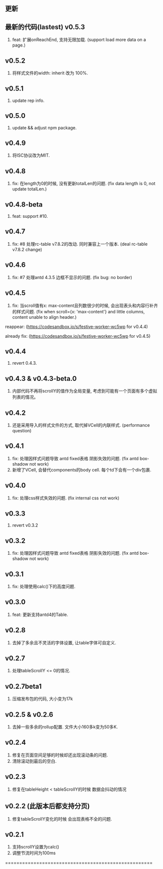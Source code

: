 ## 更新

## 最新的代码(lastest) v0.5.3
1. feat: 扩展onReachEnd, 支持无限加载. (support load more data on a page.)

## v0.5.2
1. 将样式文件的width: inherit 改为 100%.

## v0.5.1 
1. update rep info.

## v0.5.0
1. update && adjust npm package.

## v0.4.9
1. 将ISC协议改为MIT.

## v0.4.8
1. fix: 在length为0的时候, 没有更新totalLen的问题. (fix data length is 0, not update totalLen.)

## v0.4.8-beta
1. feat: support #10.

## v0.4.7
1. fix: #8 处理rc-table v7.8.2的改动. 同时兼容上一个版本. (deal rc-table v7.8.2 change)

## v0.4.6
1. fix: #7 处理antd 4.3.5 边框不显示的问题. (fix bug: no border)

## v0.4.5
1. fix: 当scroll值有x: max-content且列数很少的时候, 会出现表头和内容行补齐的样式问题. (fix when scroll={x: 'max-content'} and little columns, content unable to align header.)

reappear: (https://codesandbox.io/s/festive-worker-wc5wp for v0.4.4)

already fix: (https://codesandbox.io/s/festive-worker-wc5wp for v0.4.5)

## v0.4.4
1. revert 0.4.3.

## v0.4.3 & v0.4.3-beta.0
1. 内部代码不再将scrollY的值作为全局变量, 考虑到可能有一个页面有多个虚拟列表的情况。

## v0.4.2
1. 还是采用导入的样式文件的方式, 取代掉VCell的内联样式. (performance question) 

## v0.4.1
1. fix: 处理因样式问题导致 antd fixed表格 阴影失效的问题. (fix antd box-shadow not work)
2. 新增了VCell, 会替代components的body cell. 每个td下会有一个div包裹. 

## v0.4.0
1. fix: 处理css样式失效的问题. (fix internal css not work)

## v0.3.3
1. revert v0.3.2

## v0.3.2
1. fix: 处理因样式问题导致 antd fixed表格 阴影失效的问题.  (fix antd box-shadow not work)

## v0.3.1
1. fix: 处理使用calc()下的高度问题.

## v0.3.0
1. feat: 更新支持antd4的Table.

## v0.2.8
1. 去掉了多余且不灵活的字体设置, 让table字体可自定义.

## v0.2.7
1. 处理tableScrollY <= 0的情况.

## v0.2.7beta1
1. 压缩发布包的代码, 大小变为17k

## v0.2.5 & v0.2.6
1. 去掉一些多余的rollup配置. 文件大小160多k变为50多K. 

## v0.2.4
1. 修复在页面空间足够的时候却还出现滚动条的问题.
2. 清除滚动到最后的空白.

## v0.2.3
1. 修复在tableHeight < tableScrollY的时候 数据会抖动的情况

## v0.2.2 (此版本后都支持分页)
1. 修复tableScrollY变化的时候 会出现表格不全的问题.

## v0.2.1
1. 支持scrollY设置为calc()
2. 调整节流时间为100ms

====================================================
